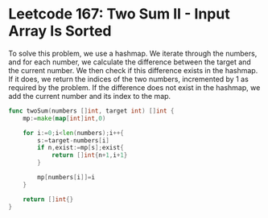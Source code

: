 # Leetcode 167: Two Sum II - Input Array Is Sorted

To solve this problem, we use a hashmap. We iterate through the numbers, and for each number, we calculate the difference between the target and the current number. We then check if this difference exists in the hashmap. If it does, we return the indices of the two numbers, incremented by 1 as required by the problem. If the difference does not exist in the hashmap, we add the current number and its index to the map.


```go
func twoSum(numbers []int, target int) []int {
    mp:=make(map[int]int,0)

    for i:=0;i<len(numbers);i++{
        s:=target-numbers[i]
        if n,exist:=mp[s];exist{
            return []int{n+1,i+1}
        }

        mp[numbers[i]]=i
    }

    return []int{}
}
```
